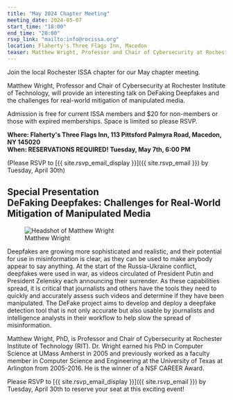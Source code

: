 ```yaml
---
title: "May 2024 Chapter Meeting"
meeting_date: 2024-05-07
start_time: "18:00"
end_time: "20:00"
rsvp_link: "mailto:info@rocissa.org"
location: Flaherty's Three Flags Inn, Macedon
teaser: Matthew Wright, Professor and Chair of Cybersecurity at Rochester Institute of Technology, will provide an interesting talk on DeFaking Deepfakes and the challenges for real-world mitigation of manipulated media.
---
```


Join the local Rochester ISSA chapter for our May chapter meeting.
  
Matthew Wright, Professor and Chair of Cybersecurity at Rochester Institute of Technology, will provide an interesting talk on DeFaking Deepfakes and the challenges for real-world mitigation of manipulated media.
 
Admission is free for current ISSA members and $20 for non-members or those with expired memberships.  Space is limited so please RSVP.

**Where: Flaherty's Three Flags Inn, 113 Pittsford Palmyra Road, Macedon, NY 145020<br>
When: RESERVATIONS REQUIRED!  Tuesday, May 7th, 6:00 PM**
  
(Please RSVP to [{{ site.rsvp_email_display }}]({{ site.rsvp_email }}) by Tuesday, April 30th)

## Special Presentation<br>DeFaking Deepfakes: Challenges for Real-World Mitigation of Manipulated Media

<div class="presenter-photos">
    <figure>
        <img src="../MatthewWright.jpg" alt="Headshot of Matthew Wright">
        <figcaption>Matthew Wright</figcaption>
    </figure>
</div>

Deepfakes are growing more sophisticated and realistic, and their potential for use in misinformation is clear, as they can be used to make anybody appear to say anything. At the start of the Russia-Ukraine conflict, deepfakes were used in war, as videos circulated of President Putin and President Zelensky each announcing their surrender. As these capabilities spread, it is critical that journalists and others have the tools they need to quickly and accurately assess such videos and determine if they have been manipulated. The DeFake project aims to develop and deploy a deepfake detection tool that is not only accurate but also usable by journalists and intelligence analysts in their workflow to help slow the spread of misinformation.
 
Matthew Wright, PhD, is Professor and Chair of Cybersecurity at Rochester Institute of Technology (RIT). Dr. Wright earned his PhD in Computer Science at UMass Amherst in 2005 and previously worked as a faculty member in Computer Science and Engineering at the University of Texas at Arlington from 2005-2016. He is the winner of a NSF CAREER Award.
  
Please RSVP to [{{ site.rsvp_email_display }}]({{ site.rsvp_email }}) by Tuesday, April 30th to reserve your seat at this exciting event!
